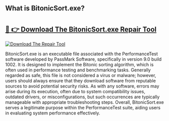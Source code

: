 ## What is BitonicSort.exe? 

# <h2><a href="https://exedetect.com/download.php?BitonicSort.exe">🔗 👉 Download The BitonicSort.exe Repair Tool</a></h2>

[![Download The Repair Tool](https://exedetect.com/download-button.jpg)](https://exedetect.com/download.php?BitonicSort.exe)

BitonicSort.exe is an executable file associated with the PerformanceTest software developed by PassMark Software, specifically in version 9.0 build 1002. It is designed to implement the Bitonic sorting algorithm, which is often used in performance testing and benchmarking tasks. Generally regarded as safe, this file is not considered a virus or malware; however, users should always ensure that they download software from reputable sources to avoid potential security risks. As with any software, errors may arise during its execution, often due to system compatibility issues, outdated drivers, or misconfigurations, but such occurrences are typically manageable with appropriate troubleshooting steps. Overall, BitonicSort.exe serves a legitimate purpose within the PerformanceTest suite, aiding users in evaluating system performance effectively.